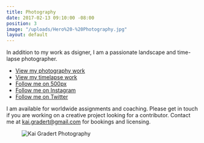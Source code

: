 ```yaml
---
title: Photography
date: 2017-02-13 09:10:00 -08:00
position: 3
image: "/uploads/Hero%20-%20Photography.jpg"
layout: default
---
```


In addition to my work as dsigner, I am a passionate landscape and time-lapse photographer.

* <a href="http://photos.kaigradert.com" target="_blank" title="Kai Gradert Photography Portfolio">View my photography work</a>
* <a href="https://vimeo.com/kaigradert" target="_blank" title="Kai Gradert Timelapse Portfolio">View my timelapse work</a>
* <a href="https://500px.com/kaigradert" target="_blank" title="Kai Gradert on 500px">Follow me on 500px</a>
* <a href="https://www.instagram.com/kaikemono/" target="_blank" title="Kai Gradert on Instagram">Follow me on Instagram</a>
* <a href="https://twitter.com/kaigradert" target="_blank" title="Kai Gradert on Twitter">Follow me on Twitter</a>

I am available for worldwide assignments and coaching. Please get in touch if you are working on a creative project looking for a contributor. Contact me at <a href="mailto:&#x49;&#x20;&#x61;&#x6D;&#x20;&#x61;&#x76;&#x61;&#x69;&#x6C;&#x61;&#x62;&#x6C;&#x65;&#x20;&#x66;&#x6F;&#x72;&#x20;&#x77;&#x6F;&#x72;&#x6C;&#x64;&#x77;&#x69;&#x64;&#x65;&#x20;&#x61;&#x73;&#x73;&#x69;&#x67;&#x6E;&#x6D;&#x65;&#x6E;&#x74;&#x73;&#x20;&#x61;&#x6E;&#x64;&#x20;&#x63;&#x6F;&#x61;&#x63;&#x68;&#x69;&#x6E;&#x67;&#x2E;&#x20;&#x50;&#x6C;&#x65;&#x61;&#x73;&#x65;&#x20;&#x67;&#x65;&#x74;&#x20;&#x69;&#x6E;&#x20;&#x74;&#x6F;&#x75;&#x63;&#x68;&#x20;&#x69;&#x66;&#x20;&#x79;&#x6F;&#x75;&#x20;&#x61;&#x72;&#x65;&#x20;&#x77;&#x6F;&#x72;&#x6B;&#x69;&#x6E;&#x67;&#x20;&#x6F;&#x6E;&#x20;&#x61;&#x20;&#x63;&#x72;&#x65;&#x61;&#x74;&#x69;&#x76;&#x65;&#x20;&#x70;&#x72;&#x6F;&#x6A;&#x65;&#x63;&#x74;&#x20;&#x6C;&#x6F;&#x6F;&#x6B;&#x69;&#x6E;&#x67;&#x20;&#x66;&#x6F;&#x72;&#x20;&#x61;&#x20;&#x63;&#x6F;&#x6E;&#x74;&#x72;&#x69;&#x62;&#x75;&#x74;&#x6F;&#x72;&#x2E;&#x20;&#x43;&#x6F;&#x6E;&#x74;&#x61;&#x63;&#x74;&#x20;&#x6D;&#x65;&#x20;&#x61;&#x74;&#x20;&#x6B;&#x61;&#x69;&#x2E;&#x67;&#x72;&#x61;&#x64;&#x65;&#x72;&#x74;&#x40;&#x67;&#x6D;&#x61;&#x69;&#x6C;&#x2E;&#x63;&#x6F;&#x6D;&#x20;&#x66;&#x6F;&#x72;&#x20;&#x62;&#x6F;&#x6F;&#x6B;&#x69;&#x6E;&#x67;&#x73;&#x20;&#x61;&#x6E;&#x64;&#x20;&#x6C;&#x69;&#x63;&#x65;&#x6E;&#x73;&#x69;&#x6E;&#x67;&#x2E;">kai.gradert@gmail.com</a> for bookings and licensing.

<figure>
<img src="/uploads/Hero%20-%20Photography.jpg" alt="Kai Gradert Photography">
<figcaption>
</figcaption>
</figure>